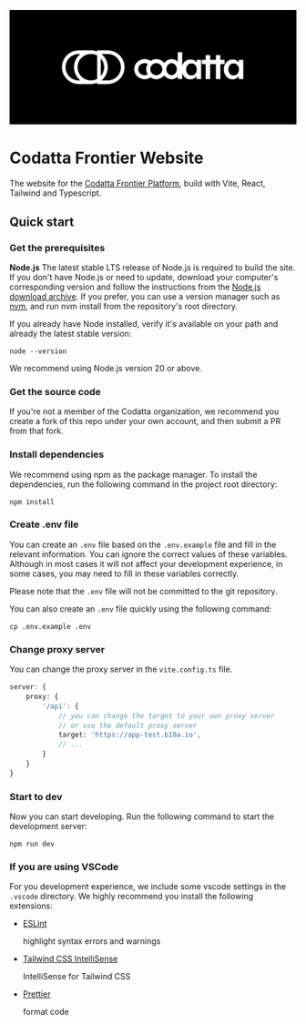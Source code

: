 ![brand-image](https://raw.githubusercontent.com/codatta/assets/refs/heads/main/brand-image.svg)

# Codatta Frontier Website
The website for the [Codatta Frontier Platform](https://app.codatta.io), build with Vite, React, Tailwind and Typescript.

## Quick start

### Get the prerequisites

**Node.js**
The latest stable LTS release of Node.js is required to build the site. If you don't have Node.js or need to update, download your computer's corresponding version and follow the instructions from the [Node.js download archive](https://nodejs.org/en/download/). If you prefer, you can use a version manager such as [nvm](https://github.com/nvm-sh/nvm), and run nvm install from the repository's root directory.

If you already have Node installed, verify it's available on your path and already the latest stable version:

```shell
node --version
```

We recommend using Node.js version 20 or above.


### Get the source code

If you're not a member of the Codatta organization, we recommend you create a fork of this repo under your own account, and then submit a PR from that fork.

### Install dependencies

We recommend using npm as the package manager. To install the dependencies, run the following command in the project root directory:
```shell
npm install
```

### Create .env file

You can create an `.env` file based on the `.env.example` file and fill in the relevant information. You can ignore the correct values of these variables. Although in most cases it will not affect your development experience, in some cases, you may need to fill in these variables correctly.

Please note that the `.env` file will not be committed to the git repository.

You can also create an `.env` file quickly using the following command:

```shell
cp .env.example .env
```

### Change proxy server
You can change the proxy server in the `vite.config.ts` file.
```ts
server: {
    proxy: {
        '/api': {
            // you can change the target to your own proxy server
            // or use the default proxy server
            target: 'https://app-test.b18a.io',
            // ...
        }
    }
}
```

### Start to dev
Now you can start developing. Run the following command to start the development server:
```shell
npm run dev
```

### If you are using VSCode
For you development experience, we include some vscode settings in the `.vscode` directory.
We highly recommend you install the following extensions:

- [ESLint](https://marketplace.visualstudio.com/items?itemName=dbaeumer.vscode-eslint)
  
  highlight syntax errors and warnings

- [Tailwind CSS IntelliSense](https://marketplace.visualstudio.com/items?itemName=bradlc.vscode-tailwindcss)

  IntelliSense for Tailwind CSS

- [Prettier](https://marketplace.visualstudio.com/items?itemName=esbenp.prettier-vscode)

  format code






